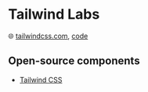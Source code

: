 # Tailwind Labs

🌐 [tailwindcss.com](https://tailwindcss.com/), [code](https://github.com/tailwindlabs)

## Open-source components

* [Tailwind CSS](tailwind-css.md)
